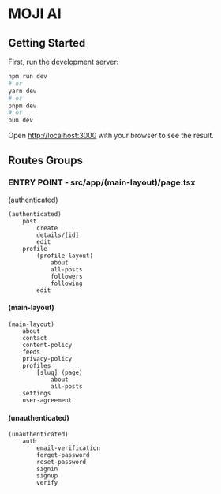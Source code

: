 # MOJI AI

## Getting Started

First, run the development server:

```bash
npm run dev
# or
yarn dev
# or
pnpm dev
# or
bun dev
```

Open [http://localhost:3000](http://localhost:3000) with your browser to see the result.

## Routes Groups

### ENTRY POINT - src/app/(main-layout)/page.tsx

(authenticated)

    (authenticated)
        post
            create
            details/[id]
            edit
        profile
            (profile-layout)
                about
                all-posts
                followers
                following
            edit

#### (main-layout)

    (main-layout)
        about
        contact
        content-policy
        feeds
        privacy-policy
        profiles
            [slug] (page)
                about
                all-posts
        settings
        user-agreement

#### (unauthenticated)

    (unauthenticated)
        auth
            email-verification
            forget-password
            reset-password
            signin
            signup
            verify

